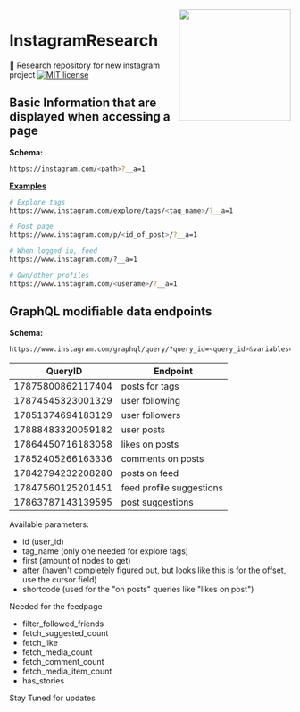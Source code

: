 <img src="https://s3-eu-central-1.amazonaws.com/centaur-wp/designweek/prod/content/uploads/2016/05/11170038/Instagram_Logo-1002x1003.jpg" width="200" align="right">

# InstagramResearch
📄 Research repository for new instagram project
[![MIT license](https://img.shields.io/badge/license-MIT-blue.svg)](https://github.com/MohanSha/TwitterBot/blob/master/LICENSE)

## Basic Information that are displayed when accessing a page

**Schema:**
```bash
https://instagram.com/<path>?__a=1
```

**[Examples](./basic_endpoint)**
```bash
# Explore tags
https://www.instagram.com/explore/tags/<tag_name>/?__a=1

# Post page
https://www.instagram.com/p/<id_of_post>/?__a=1

# When logged in, feed
https://www.instagram.com/?__a=1

# Own/other profiles
https://www.instagram.com/<userame>/?__a=1
```

## GraphQL modifiable data endpoints

**Schema:**
```bash
https://www.instagram.com/graphql/query/?query_id=<query_id>&variables=%7B<parameters>%7D
```

| QueryID | Endpoint |
|---------|----------|
|17875800862117404|posts for tags|
|17874545323001329|user following|
|17851374694183129|user followers|
|17888483320059182|user posts|
|17864450716183058|likes on posts|
|17852405266163336|comments on posts|
|17842794232208280|posts on feed|
|17847560125201451|feed profile suggestions|
|17863787143139595|post suggestions|

Available parameters:
- id (user_id)
- tag_name (only one needed for explore tags)
- first (amount of nodes to get)
- after (haven't completely figured out, but looks like this is for the offset, use the cursor field)
- shortcode (used for the "on posts" queries like "likes on post")

Needed for the feedpage
- filter_followed_friends
- fetch_suggested_count
- fetch_like
- fetch_media_count
- fetch_comment_count
- fetch_media_item_count
- has_stories


Stay Tuned for updates 
